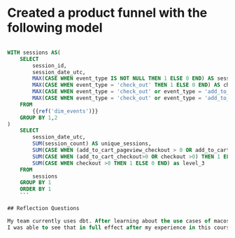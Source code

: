 # Created a product funnel with the following model 
```sql

WITH sessions AS(
    SELECT
        session_id,
        session_date_utc,
        MAX(CASE WHEN event_type IS NOT NULL THEN 1 ELSE 0 END) AS session_count,
        MAX(CASE WHEN event_type = 'check_out' THEN 1 ELSE 0 END) AS checkout,
        MAX(CASE WHEN event_type = 'check_out' or event_type = 'add_to_cart' THEN 1 ELSE 0 END) AS add_to_cart_checkout,
        MAX(CASE WHEN event_type = 'check_out' or event_type = 'add_to_cart' or event_type = 'page_view' THEN 1 ELSE 0 END) AS add_to_cart_pageview_checkout
    FROM
        {{ref('dim_events')}}
    GROUP BY 1,2
)
    SELECT
        session_date_utc,
        SUM(session_count) AS unique_sessions,
        SUM(CASE WHEN (add_to_cart_pageview_checkout > 0 OR add_to_cart_checkout>0 OR checkout >0) THEN 1 ELSE 0 END) as level_1,
        SUM(CASE WHEN (add_to_cart_checkout>0 OR checkout >0) THEN 1 ELSE 0 END) as level_2,
        SUM(CASE WHEN checkout >0 THEN 1 ELSE 0 END) as level_3
    FROM
        sessions
    GROUP BY 1
    ORDER BY 1
    ```

## Reflection Questions

My team currently uses dbt. After learning about the use cases of macos,I would recoomend my team take more advantage of their functionality. I also think that my team could implement more testing on our current models that were tied to an alerting system. Right now, we have so much legcay code that hold us back from utilizing the full powers of dbt. 
I was able to see that in full effect after my experience in this course. 

